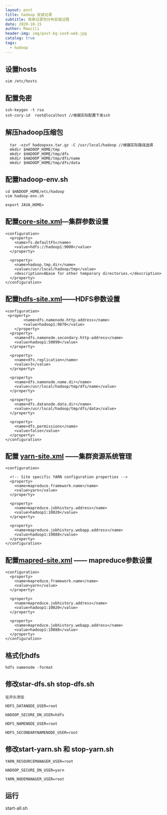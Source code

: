 ```yaml
---
layout: post
title: hadoop 安装记录
subtitle: 简单记录伪分布安装过程
date: 2020-10-15
author: Maocili
header-img: img/post-bg-ios9-web.jpg
catalog: true
tags:
  - hadoop
---
```


## 设置hosts
```
vim /etc/hosts
```

## 配置免密

``` 
ssh-keygen -t rsa
ssh-cory-id  root@localhost //根据实际配置下发ssh
```

## 解压hadoop压缩包

```
  tar -xzvf hadoopxxx.tar.gz -C /usr/local/hadoop //根据实际路径选择
  mkdir $HADOOP_HOME/tmp
  mkdir $HADOOP_HOME/tmp/dfs
  mkdir $HADOOP_HOME/tmp/dfs/name
  mkdir $HADOOP_HOME/tmp/dfs/data
```

## 配置hadoop-env.sh

```
cd $HADOOP_HOME/etc/hadoop
vim hadoop-env.sh

export JAVA_HOME=
```

## 配置[core-site.xml]—集群参数设置

```
<configuration>
  <property>
    <name>fs.defaultFS</name>
    <value>hdfs://hadoop1:9000</value>
  </property>

  <property>
    <name>hadoop.tmp.dir</name>
    <value>/usr/local/hadoop/tmp</value>
    <description>Abase for other temporary directories.</description>
  </property>
</configuration>
```

## 配置[hdfs-site.xml]——HDFS参数设置

```
<configuration>
 <property>
        <name>dfs.namenode.http-address</name>
        <value>hadoop1:9870</value>
    </property>
  <property>
    <name>dfs.namenode.secondary.http-address</name>
    <value>hadoop1:50090</value>
  </property>

  <property>
    <name>dfs.replication</name>
    <value>3</value>
  </property>

  <property>
    <name>dfs.namenode.name.dir</name>
    <value>/usr/local/hadoop/tmp/dfs/name</value>
  </property>

  <property>
    <name>dfs.datanode.data.dir</name>
    <value>/usr/local/hadoop/tmp/dfs/data</value>
  </property>

  <property>
    <name>dfs.permissions</name>
    <value>false</value>
  </property>
</configuration>

```

## 配置 [yarn-site.xml] ——集群资源系统管理
```
<configuration>

  <!-- Site specific YARN configuration properties -->
  <property>
    <name>mapreduce.framework.name</name>
    <value>yarn</value>
  </property>

  <property>
    <name>mapreduce.jobhistory.address</name>
    <value>hadoop1:10020</value>
  </property>

  <property>
    <name>mapreduce.jobhistory.webapp.address</name>
    <value>hadoop1:19888</value>
  </property>
</configuration>

```


## 配置[mapred-site.xml] —— mapreduce参数设置
```
<configuration>
  <property>
    <name>mapreduce.framework.name</name>
    <value>yarn</value>
  </property>

  <property>
    <name>mapreduce.jobhistory.address</name>
    <value>hadoop1:10020</value>
  </property>

  <property>
    <name>mapreduce.jobhistory.webapp.address</name>
    <value>hadoop1:19888</value>
  </property>
</configuration>
```

## 格式化hdfs

```
hdfs namenode -format
```

## 修改star-dfs.sh stop-dfs.sh

```
在开头添加

HDFS_DATANODE_USER=root

HADOOP_SECURE_DN_USER=hdfs

HDFS_NAMENODE_USER=root

HDFS_SECONDARYNAMENODE_USER=root
```

## 修改start-yarn.sh 和 stop-yarn.sh

```
YARN_RESOURCEMANAGER_USER=root

HADOOP_SECURE_DN_USER=yarn

YARN_NODEMANAGER_USER=root
```


## 运行
 start-all.sh
<!-- https://zhuanlan.zhihu.com/p/25015815 -->


[core-site.xml]:https://hadoop.apache.org/docs/stable/hadoop-project-dist/hadoop-common/core-default.xml
[hdfs-site.xml]:https://hadoop.apache.org/docs/stable/hadoop-project-dist/hadoop-hdfs/hdfs-default.xml
[yarn-site.xml]:https://hadoop.apache.org/docs/stable/hadoop-yarn/hadoop-yarn-common/yarn-default.xml
[mapred-site.xml]:https://hadoop.apache.org/docs/stable/hadoop-mapreduce-client/hadoop-mapreduce-client-core/mapred-default.xml
